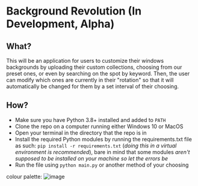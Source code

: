# Background Revolution (In Development, Alpha)

## What?

This will be an application for users to customize their windows backgrounds by uploading their custom collections, choosing from our preset ones, or even by searching on the spot by keyword. Then, the user can modify which ones are currently in their "rotation" so that it will automatically be changed for them by a set interval of their choosing. 

## How? 

- Make sure you have Python 3.8+ installed and added to `PATH`
- Clone the repo on a computer running either Windows 10 or MacOS
- Open your terminal in the directory that the repo is in
- Install the required Python modules by running the requirements.txt file as such: `pip install -r requirements.txt` (_doing this in a virtual environment is recommended_), bare in mind that some modules _aren't supposed to be installed on your machine so let the errors be_
- Run the file using `python main.py` or another method of your choosing

colour palette: 
![image](https://user-images.githubusercontent.com/53918934/126056680-c051dda0-a1ee-4e49-a569-a84eaa878ab2.png)
